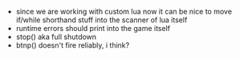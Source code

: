 * since we are working with custom lua now it can be nice to move if/while shorthand stuff into the scanner of lua itself
* runtime errors should print into the game itself
* stop() aka full shutdown 
* btnp() doesn't fire reliably, i think?